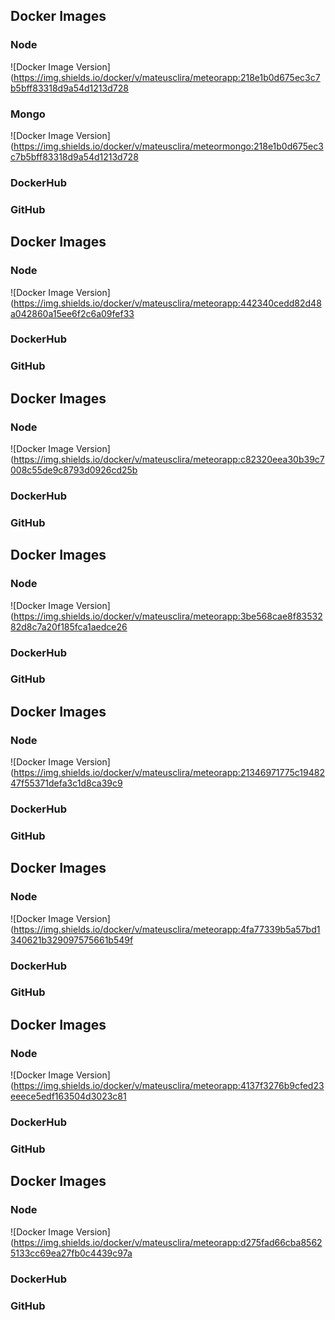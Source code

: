 ## Docker Images

### Node

![Docker Image Version](https://img.shields.io/docker/v/mateusclira/meteorapp:218e1b0d675ec3c7b5bff83318d9a54d1213d728

### Mongo

![Docker Image Version](https://img.shields.io/docker/v/mateusclira/meteormongo:218e1b0d675ec3c7b5bff83318d9a54d1213d728

### DockerHub

### GitHub

## Docker Images

### Node

![Docker Image Version](https://img.shields.io/docker/v/mateusclira/meteorapp:442340cedd82d48a042860a15ee6f2c6a09fef33

### DockerHub

### GitHub

## Docker Images

### Node

![Docker Image Version](https://img.shields.io/docker/v/mateusclira/meteorapp:c82320eea30b39c7008c55de9c8793d0926cd25b

### DockerHub

### GitHub

## Docker Images

### Node

![Docker Image Version](https://img.shields.io/docker/v/mateusclira/meteorapp:3be568cae8f8353282d8c7a20f185fca1aedce26

### DockerHub

### GitHub

## Docker Images

### Node

![Docker Image Version](https://img.shields.io/docker/v/mateusclira/meteorapp:21346971775c1948247f55371defa3c1d8ca39c9

### DockerHub

### GitHub

## Docker Images

### Node

![Docker Image Version](https://img.shields.io/docker/v/mateusclira/meteorapp:4fa77339b5a57bd1340621b329097575661b549f

### DockerHub

### GitHub

## Docker Images

### Node

![Docker Image Version](https://img.shields.io/docker/v/mateusclira/meteorapp:4137f3276b9cfed23eeece5edf163504d3023c81

### DockerHub

### GitHub

## Docker Images

### Node

![Docker Image Version](https://img.shields.io/docker/v/mateusclira/meteorapp:d275fad66cba85625133cc69ea27fb0c4439c97a

### DockerHub

### GitHub


